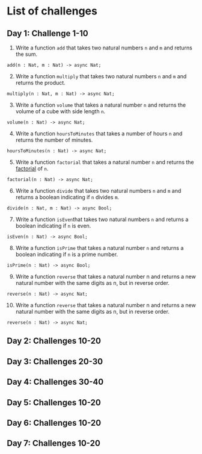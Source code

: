 # List of challenges
## Day 1: Challenge 1-10
1. Write a function `add` that takes two natural numbers `n` and `m` and returns the sum.
```motoko
add(n : Nat, m : Nat) -> async Nat;
```
2. Write a function `multiply` that takes two natural numbers `n` and `m`  and returns the product.
```motoko
multiply(n : Nat, m : Nat) -> async Nat;
```
3. Write a function `volume` that takes a natural number `n` and returns the volume of a cube with side length `n`.
```motoko
volume(n : Nat) -> async Nat;
```
4. Write a function `hoursToMinutes` that takes a number of hours `n` and returns the number of minutes.
```motoko
hoursToMinutes(n : Nat) -> async Nat;
```
5. Write a function `factorial` that takes a natural number `n` and returns the [factorial](https://www.mathsisfun.com/numbers/factorial.html) of `n`.
```motoko
factorial(n : Nat) -> async Nat;
```
6. Write a function `divide` that takes two natural numbers `n` and `m` and returns a boolean indicating if `n` divides `m`.
```motoko
divide(n : Nat, m : Nat) -> async Bool;
```
7. Write a function `isEven`that takes two natural numbers `n` and returns a boolean indicating if `n` is even.
```motoko
isEven(n : Nat) -> async Bool;
```
8. Write a function `isPrime` that takes a natural number `n` and returns a boolean indicating if `n` is a prime number.
```motoko
isPrime(n : Nat) -> async Bool;
```
9. Write a function `reverse` that takes a natural number n and returns a new natural number with the same digits as n, but in reverse order.
```motoko
reverse(n : Nat) -> async Nat;
```
10. Write a function `reverse` that takes a natural number n and returns a new natural number with the same digits as n, but in reverse order.
```motoko
reverse(n : Nat) -> async Nat;
```

## Day 2: Challenges 10-20
## Day 3: Challenges 20-30
## Day 4: Challenges 30-40
## Day 5: Challenges 10-20
## Day 6: Challenges 10-20
## Day 7: Challenges 10-20